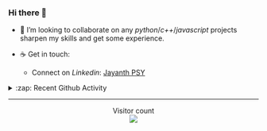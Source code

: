 ### Hi there 👋

<!-- - 🛠 I’m currently interning at [Tower Research Capital](https://www.tower-research.com/) in Core Engineering division. -->

- 👯 I’m looking to collaborate on any *python*/*c++*/*javascript* projects sharpen my skills and get some experience.

- ☕ Get in touch:
  +  Connect on *Linkedin*: [Jayanth PSY](https://www.linkedin.com/in/jayanth-p-b3924812a/)

<!--- ⚡ Fun fact: *Python* is older than *C++* and *Java*. -->

<!-- - :memo: The languages I use these days: 

<img src="https://wakatime.com/share/@j_tesla/e1311265-6285-4c3b-93d5-095ff9619aaf.png" width="700"/>
 -->
<details>
  <summary>:zap: Recent Github Activity</summary>
  
<!--START_SECTION:activity-->
1. 🎉 Merged PR [#123](https://github.com/j-tesla/blog-list/pull/123) in [j-tesla/blog-list](https://github.com/j-tesla/blog-list)
2. 🎉 Merged PR [#124](https://github.com/j-tesla/blog-list/pull/124) in [j-tesla/blog-list](https://github.com/j-tesla/blog-list)
3. 🎉 Merged PR [#121](https://github.com/j-tesla/blog-list/pull/121) in [j-tesla/blog-list](https://github.com/j-tesla/blog-list)
4. 🎉 Merged PR [#122](https://github.com/j-tesla/blog-list/pull/122) in [j-tesla/blog-list](https://github.com/j-tesla/blog-list)
5. 🎉 Merged PR [#119](https://github.com/j-tesla/blog-list/pull/119) in [j-tesla/blog-list](https://github.com/j-tesla/blog-list)
<!--END_SECTION:activity-->

</details>

-----

<p align="center"> 
  Visitor count<br>
  <img src="https://profile-counter.glitch.me/j-tesla/count.svg" />
</p>












<!--
**j-tesla/j-tesla** is a ✨ _special_ ✨ repository because its `README.md` (this file) appears on your GitHub profile.

Here are some ideas to get you started:

- 🔭 I’m currently working on ...
- 🌱 I’m currently learning ...
- 👯 I’m looking to collaborate on ...
- 🤔 I’m looking for help with ...
- 💬 Ask me about ...
- 📫 How to reach me: ...
- 😄 Pronouns: ...
- ⚡ Fun fact: ...
-->

